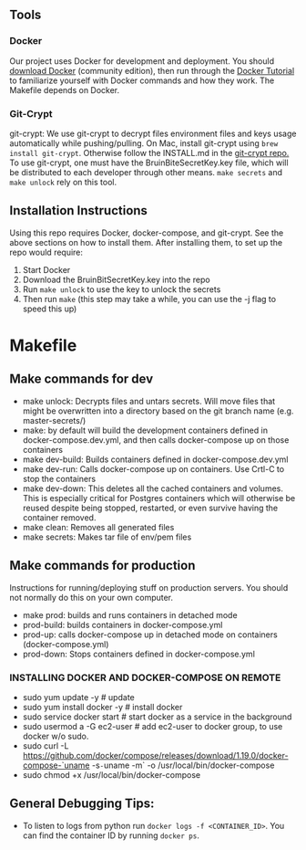 ## Tools
### Docker
Our project uses Docker for development and deployment.  You should [download
Docker](https://store.docker.com/search?type=edition&offering=community)
(community edition), then run through the [Docker
Tutorial](https://docs.docker.com/get-started/) to familiarize yourself with Docker commands and how they work. The Makefile depends on Docker.

### Git-Crypt
git-crypt: We use git-crypt to decrypt files environment files and keys usage automatically while pushing/pulling.
On Mac, install git-crypt using `brew install git-crypt`. Otherwise follow the INSTALL.md in the [git-crypt repo.](https://github.com/AGWA/git-crypt)
To use git-crypt, one must have the BruinBiteSecretKey.key file, which will be
distributed to each developer through other means.  `make secrets` and `make unlock` rely on this tool.

## Installation Instructions
Using this repo requires Docker, docker-compose, and git-crypt. See the above sections on how to install them.
After installing them, to set up the repo would require:

1. Start Docker
2. Download the BruinBitSecretKey.key into the repo
3. Run `make unlock` to use the key to unlock the secrets
4. Then run `make` (this step may take a while, you can use the -j flag to speed this up)

# Makefile

## Make commands for dev
- make unlock: Decrypts files and untars secrets. Will move files that might be overwritten into a directory based on the git branch name (e.g. master-secrets/)
- make: by default will build the development containers defined in
  docker-compose.dev.yml, and then calls docker-compose up on those containers
- make dev-build: Builds containers defined in docker-compose.dev.yml
- make dev-run:  Calls docker-compose up on containers.
Use Crtl-C to stop the containers
- make dev-down: This deletes all the cached containers and volumes. This is especially critical for Postgres containers which will otherwise be reused despite being stopped, restarted, or even survive having the container removed.
- make clean: Removes all generated files
- make secrets: Makes tar file of env/pem files

## Make commands for production
Instructions for running/deploying stuff on production servers. You should not normally do this on your own computer.
- make prod: builds and runs containers in detached mode
- prod-build: builds containers in docker-compose.yml
- prod-up: calls docker-compose up in detached mode on containers
  (docker-compose.yml)
- prod-down: Stops containers defined in docker-compose.yml

### INSTALLING DOCKER AND DOCKER-COMPOSE ON REMOTE
- sudo yum update -y # update
- sudo yum install docker -y # install docker
- sudo service docker start # start docker as a service in the background
- sudo usermod a -G ec2-user # add ec2-user to docker group, to use docker w/o sudo.
- sudo curl -L
  https://github.com/docker/compose/releases/download/1.19.0/docker-compose-`uname
  -s`-`uname -m` -o /usr/local/bin/docker-compose
- sudo chmod +x /usr/local/bin/docker-compose

## General Debugging Tips:
- To listen to logs from python run `docker logs -f <CONTAINER_ID>`. You can find the container ID by running `docker ps`.